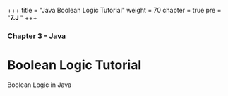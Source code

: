 +++
title = "Java Boolean Logic Tutorial"
weight = 70
chapter = true
pre = "<b>7.J </b>"
+++

### Chapter 3 - Java

# Boolean Logic Tutorial

Boolean Logic in Java
